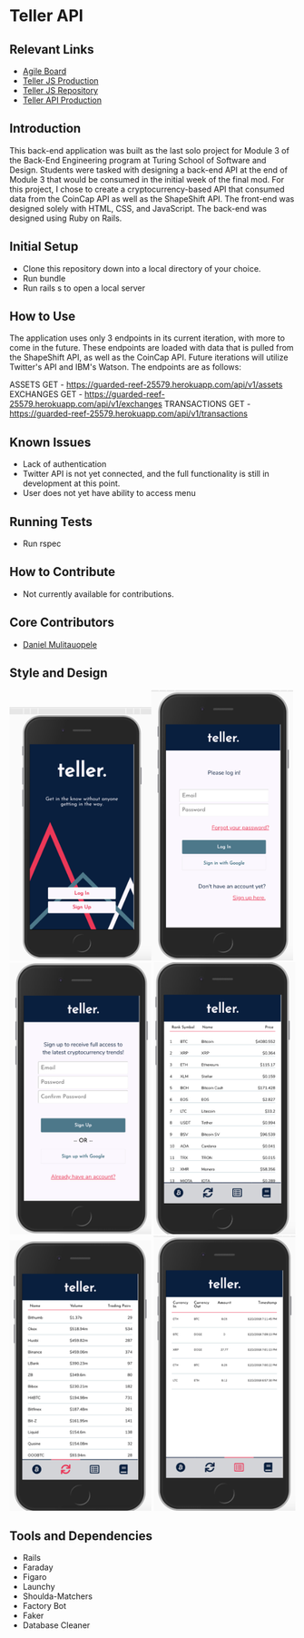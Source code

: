 # Teller API

## Relevant Links
 * [Agile Board](https://waffle.io/DanielMulitauopele/teller-js)
 * [Teller JS Production](https://danielmulitauopele.github.io/teller-js/)
 * [Teller JS Repository](https://github.com/DanielMulitauopele/teller-js)
 * [Teller API Production](https://guarded-reef-25579.herokuapp.com/api/v1/assets)

## Introduction

This back-end application was built as the last solo project for Module 3 of the Back-End Engineering program at Turing School of Software and Design. Students were tasked with designing a back-end API at the end of Module 3 that would be consumed in the initial week of the final mod. For this project, I chose to create a cryptocurrency-based API that consumed data from the CoinCap API as well as the ShapeShift API. The front-end was designed solely with HTML, CSS, and JavaScript. The back-end was designed using Ruby on Rails.

## Initial Setup

* Clone this repository down into a local directory of your choice.
* Run bundle
* Run rails s to open a local server


## How to Use

The application uses only 3 endpoints in its current iteration, with more to come in the future. These endpoints are loaded with data that is pulled from the ShapeShift API, as well as the CoinCap API. Future iterations will utilize Twitter's API and IBM's Watson. The endpoints are as follows:

ASSETS       GET - https://guarded-reef-25579.herokuapp.com/api/v1/assets
EXCHANGES    GET - https://guarded-reef-25579.herokuapp.com/api/v1/exchanges
TRANSACTIONS GET - https://guarded-reef-25579.herokuapp.com/api/v1/transactions

## Known Issues

* Lack of authentication
* Twitter API is not yet connected, and the full functionality is still in development at this point.
* User does not yet have ability to access menu

## Running Tests

* Run rspec

## How to Contribute

* Not currently available for contributions.

## Core Contributors

* [Daniel Mulitauopele](https://github.com/DanielMulitauopele)

## Style and Design

<img src="https://github.com/DanielMulitauopele/teller-js/blob/master/lib/landing-page.png" title="landing-page" width="250"><img src="https://github.com/DanielMulitauopele/teller-js/blob/master/lib/log-in-page.png" title="log-in-page" width="250">
<img src="https://github.com/DanielMulitauopele/teller-js/blob/master/lib/sign-up-page.png" title="sign-up-page" width="250">
<img src="https://github.com/DanielMulitauopele/teller-js/blob/master/lib/assets-page.png" title="assets-page" width="250">
<img src="https://github.com/DanielMulitauopele/teller-js/blob/master/lib/exchanges-page.png" title="exchanges-page" width="250">
<img src="https://github.com/DanielMulitauopele/teller-js/blob/master/lib/transactions-page.png" title="transactions-page" width="250">

## Tools and Dependencies

* Rails
* Faraday
* Figaro
* Launchy
* Shoulda-Matchers
* Factory Bot
* Faker
* Database Cleaner
